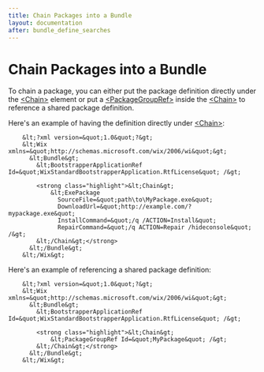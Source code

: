 ```yaml
---
title: Chain Packages into a Bundle
layout: documentation
after: bundle_define_searches
---
```

# Chain Packages into a Bundle

To chain a package, you can either put the package definition directly under the [&lt;Chain&gt;](../xsd/wix/chain.md) element or put a [&lt;PackageGroupRef&gt;](../xsd/wix/packagegroupref.md) inside the [&lt;Chain&gt;](../xsd/wix/chain.md) to reference a shared package definition.

Here&apos;s an example of having the definition directly under [&lt;Chain&gt;](../xsd/wix/chain.md):

```
    &lt;?xml version=&quot;1.0&quot;?&gt;
    &lt;Wix xmlns=&quot;http://schemas.microsoft.com/wix/2006/wi&quot;&gt;
      &lt;Bundle&gt;
        &lt;BootstrapperApplicationRef Id=&quot;WixStandardBootstrapperApplication.RtfLicense&quot; /&gt;

        <strong class="highlight">&lt;Chain&gt;
            &lt;ExePackage
              SourceFile=&quot;path\to\MyPackage.exe&quot;
              DownloadUrl=&quot;http://example.com/?mypackage.exe&quot;
              InstallCommand=&quot;/q /ACTION=Install&quot;
              RepairCommand=&quot;/q ACTION=Repair /hideconsole&quot; /&gt;
        &lt;/Chain&gt;</strong>
      &lt;/Bundle&gt;
    &lt;/Wix&gt;
```

Here&apos;s an example of referencing a shared package definition:

```
    &lt;?xml version=&quot;1.0&quot;?&gt;
    &lt;Wix xmlns=&quot;http://schemas.microsoft.com/wix/2006/wi&quot;&gt;
      &lt;Bundle&gt;
        &lt;BootstrapperApplicationRef Id=&quot;WixStandardBootstrapperApplication.RtfLicense&quot; /&gt;

        <strong class="highlight">&lt;Chain&gt;
            &lt;PackageGroupRef Id=&quot;MyPackage&quot; /&gt;
        &lt;/Chain&gt;</strong>
      &lt;/Bundle&gt;
    &lt;/Wix&gt;
```
